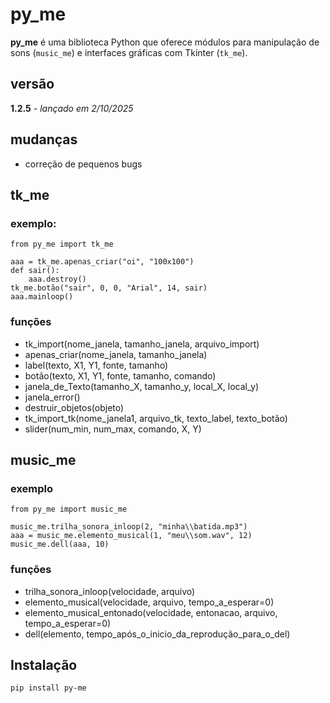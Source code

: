 # py_me

**py_me** é uma biblioteca Python que oferece módulos para manipulação de sons (`music_me`) e interfaces gráficas com Tkinter (`tk_me`).

## versão

**1.2.5** - *lançado em 2/10/2025*

## mudanças

- correção de pequenos bugs 

## tk_me
### exemplo:
    from py_me import tk_me

    aaa = tk_me.apenas_criar("oi", "100x100")
    def sair():
        aaa.destroy()
    tk_me.botão("sair", 0, 0, "Arial", 14, sair)
    aaa.mainloop()

### funções
- tk_import(nome_janela, tamanho_janela, arquivo_import)
- apenas_criar(nome_janela, tamanho_janela)
- label(texto, X1, Y1, fonte, tamanho)
- botão(texto, X1, Y1, fonte, tamanho, comando)
- janela_de_Texto(tamanho_X, tamanho_y, local_X, local_y)
- janela_error()
- destruir_objetos(objeto)
- tk_import_tk(nome_janela1, arquivo_tk, texto_label, texto_botão)
- slider(num_min, num_max, comando, X, Y)

## music_me
### exemplo
    from py_me import music_me

    music_me.trilha_sonora_inloop(2, "minha\\batida.mp3")
    aaa = music_me.elemento_musical(1, "meu\\som.wav", 12)
    music_me.dell(aaa, 10)
    
### funções
- trilha_sonora_inloop(velocidade, arquivo)
- elemento_musical(velocidade, arquivo, tempo_a_esperar=0)
- elemento_musical_entonado(velocidade, entonacao, arquivo, tempo_a_esperar=0)
- dell(elemento, tempo_após_o_inicio_da_reprodução_para_o_del)

## Instalação

```bash
pip install py-me
